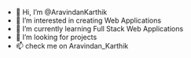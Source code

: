 - 👋 Hi, I’m @AravindanKarthik
- 👀 I’m interested in creating Web Applications
- 🌱 I’m currently learning Full Stack Web Applications
- 💞️ I’m looking for projects
- 📫 check me on Aravindan_Karthik

<!---
AravindanKarthik/AravindanKarthik is a ✨ special ✨ repository because its `README.md` (this file) appears on your GitHub profile.
You can click the Preview link to take a look at your changes.
--->
